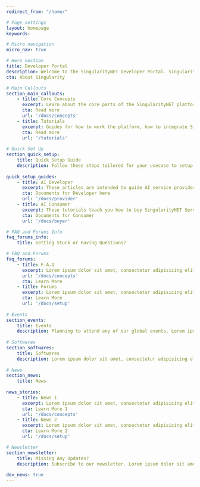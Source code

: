 ```yaml
---
redirect_from: "/home/"

# Page settings
layout: homepage
keywords:

# Micro navigation
micro_nav: true

# Hero section
title: Developer Portal
description: Welcome to the SingularityNET Developer Portal. SingularityNET lets anyone create, share, and monetize AI services at scale. The world’s decentralized AI network has arrived.
cta: About Singularity

# Main Callouts
section_main_callouts:
    - title: Core Concepts
      excerpt: Learn about the core parts of the SingularityNET platform and how it works under the hood.
      cta: Read more
      url: '/docs/concepts'
    - title: Tutorials
      excerpt: Guides for how to work the platform, how to integrate SingularityNET services into your software, and even how to publish your own services!
      cta: Read more
      url: '/tutorials'        
      
# Quick Set Up 
section_quick_setup:
    title: Quick Setup Guide
    description: Follow these steps tailored for your usecase to setup all components quickly
    
quick_setup_guides:
    - title: AI Developer
      excerpt: These articles are intended to guide AI service providers.
      cta: Documents for Developer here
      url: '/docs/provider'
    - title: AI Consumer
      excerpt: These tutorials teach you how to buy SingularityNET Services to integrate in your application.
      cta: Documents for Consumer
      url: '/docs/buyer'

# FAQ and Forums Info
faq_forums_info:
    title: Getting Stuck or Having Questions?

# FAQ and Forums
faq_forums:
    - title: F.A.Q
      excerpt: Lorem ipsum dolor sit amet, consectetur adipisicing elit, sed do eiusmod tempor incididunt ut labore et dolore magna aliqua.
      url: '/docs/concepts'
      cta: Learn More
    - title: Forums
      excerpt: Lorem ipsum dolor sit amet, consectetur adipisicing elit, sed do eiusmod tempor incididunt ut labore et dolore magna aliqua
      cta: Learn More
      url: '/docs/setup'  
      
# Events
section_events:
    title: Events
    description: Planning to attend any of our global events. Lorem ipsum dolor sit amet,consectetur adipisicing elit, sed do eiusmod tempor incididunt ut labore et dolore magna aliqua
    
# Softwares
section_softwares:
    title: Softwares
    description: Lorem ipsum dolor sit amet, consectetur adipisicing elit, sed do eiusmod tempor incididunt ut labore et dolore magna aliqua. Ut enim ad minim veniam, quis nostrud exercitation.    
    
# News
section_news:
    title: News
    
news_stories:
    - title: News 1
      excerpt: Lorem ipsum dolor sit amet, consectetur adipisicing elit, sed do eiusmod tempor incididunt ut labore et dolore magna aliqua. Ut enim ad minim veniam, quis nostrud exercitation ullamco laboris nisi ut aliquip ex ea commodo consequat 1.
      cta: Learn More 1
      url: '/docs/concepts'
    - title: News 2
      excerpt: Lorem ipsum dolor sit amet, consectetur adipisicing elit, sed do eiusmod tempor incididunt ut labore et dolore magna aliqua. Ut enim ad minim veniam, quis nostrud exercitation ullamco laboris nisi ut aliquip ex ea commodo consequat 2.
      cta: Learn More 2 
      url: '/docs/setup'    

# Newsletter
section_newsletter:
    title: Missing Any Updates?
    description: Subscribe to our newsletter. Lorem ipsum dolor sit amet, consectetur adipisicing elit.Sed do eiusmod tempor incididunt ut labore et dolore magna aliqua.
    
dev_news: true
---
```

